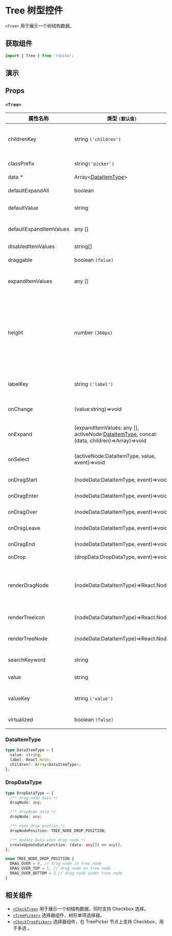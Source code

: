 # Tree 树型控件

`<Tree>` 用于展示一个树结构数据。

## 获取组件

```js
import { Tree } from 'rsuite';
```

## 演示

<!--{demo}-->

## Props

### `<Tree>`

| 属性名称                | 类型 `(默认值)`                                                                                     | 描述                                                                            |
| ----------------------- | --------------------------------------------------------------------------------------------------- | ------------------------------------------------------------------------------- |
| childrenKey             | string `('children')`                                                                               | tree 数据结构 children 属性名称                                                 |
| classPrefix             | string`('picker')`                                                                                  | 组件 CSS 类的前缀                                                               |
| data \*                 | Array&lt;[DataItemType](#DataItemType)&gt;                                                          | tree 数据                                                                       |
| defaultExpandAll        | boolean                                                                                             | 默认展开所有节点                                                                |
| defaultValue            | string                                                                                              | 默认选中的值                                                                    |
| defaultExpandItemValues | any []                                                                                              | 设置默认展开节点的值                                                            |
| disabledItemValues      | string[]                                                                                            | 禁用选项                                                                        |
| draggable               | boolean `(false)`                                                                                   | 是否可以拖拽                                                                    |
| expandItemValues        | any []                                                                                              | 设置展开节点的值（受控）                                                        |
| height                  | number `(360px)`                                                                                    | menu 的高度。当设置了 virtualized 为 true 时， 可以通过 height 控制 menu 的高度 |
| labelKey                | string `('label')`                                                                                  | tree 数据结构 label 属性名称                                                    |
| onChange                | (value:string)=>void                                                                                | 数据改变的回调函数                                                              |
| onExpand                | (expandItemValues: any [], activeNode:[DataItemType](#types), concat:(data, children)=>Array)=>void | 树节点展示时的回调                                                              |
| onSelect                | (activeNode:DataItemType, value, event)=>void                                                       | 选择树节点后的回调函数                                                          |
| onDragStart             | (nodeData:DataItemType, event)=>void                                                                | drag start 回调                                                                 |
| onDragEnter             | (nodeData:DataItemType, event)=>void                                                                | drag enter 回调                                                                 |
| onDragOver              | (nodeData:DataItemType, event)=>void                                                                | drag over 回调                                                                  |
| onDragLeave             | (nodeData:DataItemType, event)=>void                                                                | drag leave 回调                                                                 |
| onDragEnd               | (nodeData:DataItemType, event)=>void                                                                | drag end 回调                                                                   |
| onDrop                  | (dropData:DropDataType, event)=>void                                                                | drop 回调                                                                       |
| renderDragNode          | (nodeData:DataItemType)=>React.Node                                                                 | 当 draggable 为 true 时，自定义渲染拖拽节点                                     |
| renderTreeIcon          | (nodeData:DataItemType)=>React.Node                                                                 | 自定义渲染 图标                                                                 |
| renderTreeNode          | (nodeData:DataItemType)=>React.Node                                                                 | 自定义渲染 tree 节点                                                            |
| searchKeyword           | string                                                                                              | (受控)搜索关键词                                                                |
| value                   | string                                                                                              | 当前选中的值                                                                    |
| valueKey                | string `('value')`                                                                                  | tree 数据结构 value 属性名称                                                    |
| virtualized             | boolean `(false)`                                                                                   | 是否开启虚拟列表                                                                |

### DataItemType

```ts
type DataItemType = {
  value: string;
  label: React.Node;
  children?: Array<DataItemType>;
};
```

### DropDataType

```ts
type DropDataType = {
  /** drag node data */
  dragNode: any;

  /** dropNode data */
  dropNode: any;

  /** node drop postion */
  dropNodePosition: TREE_NODE_DROP_POSITION;

  /** Update Data when drop node */
  createUpdateDataFunction: (data: any[]) => any[];
};

enum TREE_NODE_DROP_POSITION {
  DRAG_OVER = 0, // drag node in tree node
  DRAG_OVER_TOP = 1, // drag node on tree node
  DRAG_OVER_BOTTOM = 2 // drag node under tree node
}
```

## 相关组件

- [`<CheckTree>`](./check-tree) 用于展示一个树结构数据，同时支持 Checkbox 选择。
- [`<TreePicker>`](./tree-picker) 选择器组件，树形单项选择器。
- [`<CheckTreePicker>`](./check-tree-picker) 选择器组件，在 TreePicker 节点上支持 Checkbox，用于多选 。
